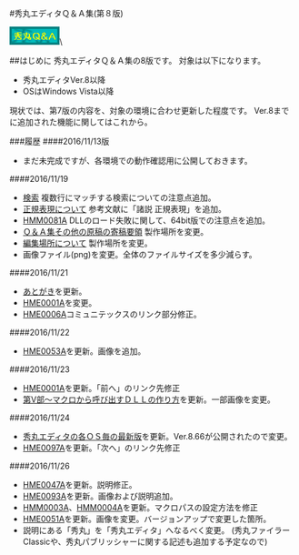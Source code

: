 #秀丸エディタＱ＆Ａ集(第８版)

![Hidemaru Q and A](hide_by2.png)\


##はじめに
秀丸エディタＱ＆Ａ集の8版です。
対象は以下になります。

*   秀丸エディタVer.8以降
*   OSはWindows Vista以降

現状では、第7版の内容を、対象の環境に合わせ更新した程度です。
Ver.8までに追加された機能に関してはこれから。

###履歴
####2016/11/13版
*    まだ未完成ですが、各環境での動作確認用に公開しておきます。

####2016/11/19

*   [検索](./2_find.html)
    複数行にマッチする検索についての注意点追加。
*   [正規表現について](./4_regular.html)
    参考文献に「諸説 正規表現」を追加。
*   [HMM0081A](./HMM0081A.html)
    DLLのロード失敗に関して、64bit版での注意点を追加。
*   [Ｑ＆Ａ集その他の原稿の寄稿要領](./youryou.html)
    製作場所を変更。
*   [編集場所について](./hidpatio.html)
    製作場所を変更。
*   画像ファイル(png)を変更。全体のファイルサイズを多少減らす。

####2016/11/21

*   [あとがき](./byebye.html)を更新。
*   [HME0001A](./HME0001A.html)を変更。
*   [HME0006A](./HME0006A.html)コミュニテックスのリンク部分修正。

####2016/11/22

*   [HME0053A](./HME0053A.html)を更新。画像を追加。

####2016/11/23

*   [HME0001A](./HME0001A.html)を更新。「前へ」のリンク先修正
*   [第V部～マクロから呼び出すＤＬＬの作り方](./make_dll.html)を更新。一部画像を変更。

####2016/11/24

*   [秀丸エディタの各ＯＳ毎の最新版](./s_saisin.html)を更新。Ver.8.66が公開されたので変更。
*   [HME0097A](./HME0097A.html)を更新。「次へ」のリンク先修正

####2016/11/26

*   [HME0047A](./HME0047A.html)を更新。説明修正。
*   [HME0093A](./HME0093A.html)を更新。画像および説明追加。
*   [HMM0003A](./HMM0003A.html)、[HMM0004A](./HMM0004A.html)を更新。マクロパスの設定方法を修正
*   [HME0051A](./HME0051A.html)を更新。画像を変更。バージョンアップで変更した箇所。
*   説明にある「秀丸」を「秀丸エディタ」へなるべく変更。
    (秀丸ファイラーClassicや、秀丸パブリッシャーに関する記述も追加する予定なので)
    

